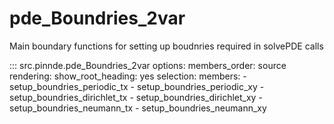 # pde_Boundries_2var

Main boundary functions for setting up boudnries required in solvePDE calls

::: src.pinnde.pde_Boundries_2var
    options:
        members_order: source
    rendering:
      show_root_heading: yes
    selection:
      members:
        - setup_boundries_periodic_tx
        - setup_boundries_periodic_xy
        - setup_boundries_dirichlet_tx
        - setup_boundries_dirichlet_xy
        - setup_boundries_neumann_tx
        - setup_boundries_neumann_xy